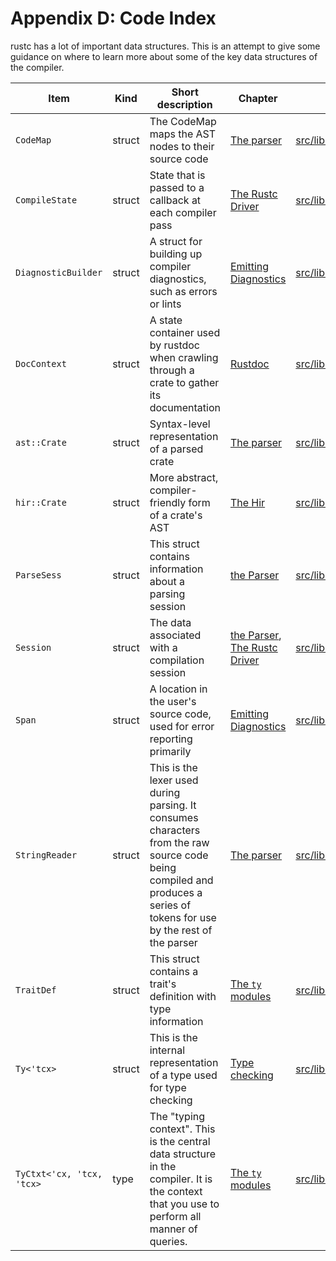 # Appendix D: Code Index

rustc has a lot of important data structures. This is an attempt to give some
guidance on where to learn more about some of the key data structures of the
compiler.

Item            |  Kind    | Short description           | Chapter            | Declaration
----------------|----------|-----------------------------|--------------------|-------------------
`CodeMap` | struct | The CodeMap maps the AST nodes to their source code | [The parser] | [src/libsyntax/codemap.rs](https://doc.rust-lang.org/nightly/nightly-rustc/syntax/codemap/struct.CodeMap.html)
`CompileState` | struct | State that is passed to a callback at each compiler pass | [The Rustc Driver] | [src/librustc_driver/driver.rs](https://doc.rust-lang.org/nightly/nightly-rustc/rustc_driver/driver/struct.CompileState.html)
`DiagnosticBuilder` | struct | A struct for building up compiler diagnostics, such as errors or lints | [Emitting Diagnostics] | [src/librustc_errors/diagnostic_builder.rs](https://doc.rust-lang.org/nightly/nightly-rustc/rustc_errors/struct.DiagnosticBuilder.html)
`DocContext` | struct | A state container used by rustdoc when crawling through a crate to gather its documentation | [Rustdoc] | [src/librustdoc/core.rs](https://github.com/rust-lang/rust/blob/master/src/librustdoc/core.rs)
`ast::Crate` | struct | Syntax-level representation of a parsed crate | [The parser] | [src/librustc/hir/mod.rs](https://doc.rust-lang.org/nightly/nightly-rustc/syntax/ast/struct.Crate.html)
`hir::Crate` | struct | More abstract, compiler-friendly form of a crate's AST | [The Hir] | [src/librustc/hir/mod.rs](https://doc.rust-lang.org/nightly/nightly-rustc/rustc/hir/struct.Crate.html)
`ParseSess` | struct | This struct contains information about a parsing session | [the Parser] | [src/libsyntax/parse/mod.rs](https://doc.rust-lang.org/nightly/nightly-rustc/syntax/parse/struct.ParseSess.html)
`Session` | struct | The data associated with a compilation session | [the Parser], [The Rustc Driver] | [src/librustc/session/mod.html](https://doc.rust-lang.org/nightly/nightly-rustc/rustc/session/struct.Session.html)
`Span` | struct  | A location in the user's source code, used for error reporting primarily | [Emitting Diagnostics] | [src/libsyntax_pos/span_encoding.rs](https://doc.rust-lang.org/nightly/nightly-rustc/syntax_pos/struct.Span.html)
`StringReader` | struct | This is the lexer used during parsing. It consumes characters from the raw source code being compiled and produces a series of tokens for use by the rest of the parser | [The parser] |  [src/libsyntax/parse/lexer/mod.rs](https://doc.rust-lang.org/nightly/nightly-rustc/syntax/parse/lexer/struct.StringReader.html)
`TraitDef` | struct | This struct contains a trait's definition with type information | [The `ty` modules] |  [src/librustc/ty/trait_def.rs](https://doc.rust-lang.org/nightly/nightly-rustc/rustc/ty/trait_def/struct.TraitDef.html)
`Ty<'tcx>` | struct | This is the internal representation of a type used for type checking | [Type checking] | [src/librustc/ty/mod.rs](https://doc.rust-lang.org/nightly/nightly-rustc/rustc/ty/type.Ty.html)
`TyCtxt<'cx, 'tcx, 'tcx>` | type | The "typing context". This is the central data structure in the compiler. It is the context that you use to perform all manner of queries. | [The `ty` modules] | [src/librustc/ty/context.rs](https://doc.rust-lang.org/nightly/nightly-rustc/rustc/ty/struct.TyCtxt.html)

[The HIR]: hir.html
[The parser]: the-parser.html
[The Rustc Driver]: rustc-driver.html
[Type checking]: type-checking.html
[The `ty` modules]: ty.html
[Rustdoc]: rustdoc.html
[Emitting Diagnostics]: diag.html
